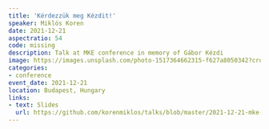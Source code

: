 ```yaml
---
title: 'Kérdezzük meg Kézdit!'
speaker: Miklós Koren
date: 2021-12-21
aspectratio: 54
code: missing
description: Talk at MKE conference in memory of Gábor Kézdi
image: https://images.unsplash.com/photo-1517364662315-f627a8050342?crop=entropy&cs=tinysrgb&fit=max&fm=jpg&ixid=M3w2ODAxOTV8MHwxfHJhbmRvbXx8fHx8fHx8fDE3MzI2NDM2MTl8&ixlib=rb-4.0.3&q=80&w=1080
categories:
- conference
event_date: 2021-12-21
location: Budapest, Hungary
links:
- text: Slides
  url: https://github.com/korenmiklos/talks/blob/master/2021-12-21-mke-kezdi/README.pdf
---
```


